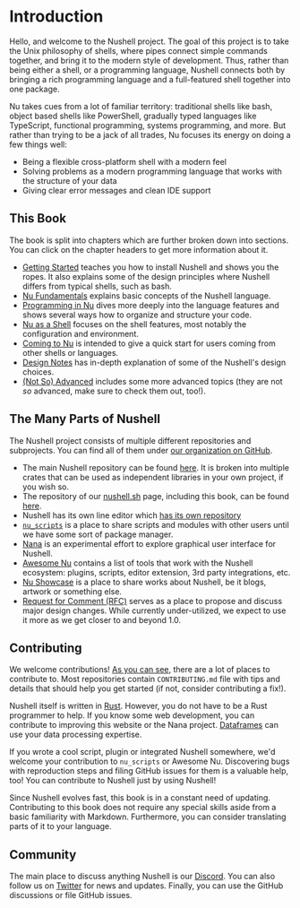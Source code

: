 # Introduction

Hello, and welcome to the Nushell project.
The goal of this project is to take the Unix philosophy of shells, where pipes connect simple commands together, and bring it to the modern style of development.
Thus, rather than being either a shell, or a programming language, Nushell connects both by bringing a rich programming language and a full-featured shell together into one package.

Nu takes cues from a lot of familiar territory: traditional shells like bash, object based shells like PowerShell, gradually typed languages like TypeScript, functional programming, systems programming, and more. But rather than trying to be a jack of all trades, Nu focuses its energy on doing a few things well:

- Being a flexible cross-platform shell with a modern feel
- Solving problems as a modern programming language that works with the structure of your data
- Giving clear error messages and clean IDE support

## This Book

The book is split into chapters which are further broken down into sections.
You can click on the chapter headers to get more information about it.

- [Getting Started](getting_started.md) teaches you how to install Nushell and shows you the ropes. It also explains some of the design principles where Nushell differs from typical shells, such as bash.
- [Nu Fundamentals](nu_fundamentals.md) explains basic concepts of the Nushell language.
- [Programming in Nu](programming_in_nu.md) dives more deeply into the language features and shows several ways how to organize and structure your code.
- [Nu as a Shell](nu_as_a_shell.md) focuses on the shell features, most notably the configuration and environment.
- [Coming to Nu](coming_to_nu.md) is intended to give a quick start for users coming from other shells or languages.
- [Design Notes](design_notes.md) has in-depth explanation of some of the Nushell's design choices.
- [(Not So) Advanced](advanced.md) includes some more advanced topics (they are not _so_ advanced, make sure to check them out, too!).

## The Many Parts of Nushell

The Nushell project consists of multiple different repositories and subprojects.
You can find all of them under [our organization on GitHub](https://github.com/nushell).

- The main Nushell repository can be found [here](https://github.com/nushell/nushell). It is broken into multiple crates that can be used as independent libraries in your own project, if you wish so.
- The repository of our [nushell.sh](https://www.nushell.sh) page, including this book, can be found [here](https://github.com/nushell/nushell.github.io).
- Nushell has its own line editor which [has its own repository](https://github.com/nushell/reedline)
- [`nu_scripts`](https://github.com/nushell/nu_scripts) is a place to share scripts and modules with other users until we have some sort of package manager.
- [Nana](https://github.com/nushell/nana) is an experimental effort to explore graphical user interface for Nushell.
- [Awesome Nu](https://github.com/nushell/awesome-nu) contains a list of tools that work with the Nushell ecosystem: plugins, scripts, editor extension, 3rd party integrations, etc.
- [Nu Showcase](https://github.com/nushell/showcase) is a place to share works about Nushell, be it blogs, artwork or something else.
- [Request for Comment (RFC)](https://github.com/nushell/rfcs) serves as a place to propose and discuss major design changes. While currently under-utilized, we expect to use it more as we get closer to and beyond 1.0.

## Contributing

We welcome contributions!
[As you can see](#the-many-parts-of-nushell), there are a lot of places to contribute to.
Most repositories contain `CONTRIBUTING.md` file with tips and details that should help you get started (if not, consider contributing a fix!).

Nushell itself is written in [Rust](https://www.rust-lang.org).
However, you do not have to be a Rust programmer to help.
If you know some web development, you can contribute to improving this website or the Nana project.
[Dataframes](dataframes.md) can use your data processing expertise.

If you wrote a cool script, plugin or integrated Nushell somewhere, we'd welcome your contribution to `nu_scripts` or Awesome Nu.
Discovering bugs with reproduction steps and filing GitHub issues for them is a valuable help, too!
You can contribute to Nushell just by using Nushell!

Since Nushell evolves fast, this book is in a constant need of updating.
Contributing to this book does not require any special skills aside from a basic familiarity with Markdown.
Furthermore, you can consider translating parts of it to your language.

## Community

The main place to discuss anything Nushell is our [Discord](https://discord.com/invite/NtAbbGn).
You can also follow us on [Twitter](https://twitter.com/nu_shell) for news and updates.
Finally, you can use the GitHub discussions or file GitHub issues.
